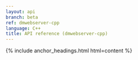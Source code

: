```yaml
---
layout: api
branch: beta
ref: dmwebserver-cpp
language: C++
title: API reference (dmwebserver-cpp)
---
```

{% include anchor_headings.html html=content %}